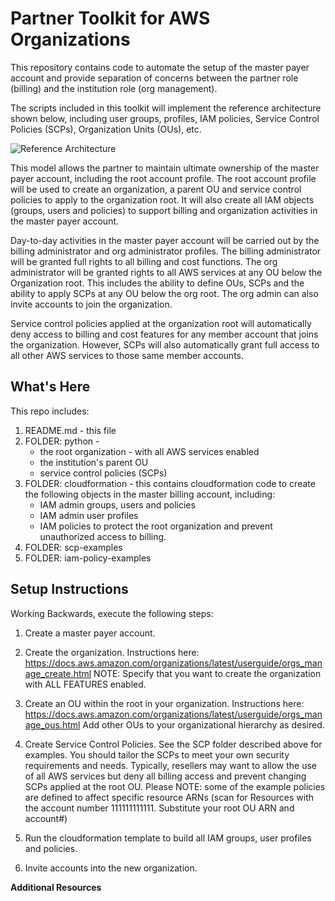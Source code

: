 Partner Toolkit for AWS Organizations 
==================================================

This repository contains code to automate the setup of the master payer account and provide separation of concerns between the partner role (billing) and the institution role (org management).

The scripts included in this toolkit will implement the reference architecture shown below, including user groups, profiles, IAM policies, Service Control Policies (SCPs), Organization Units (OUs), etc. 

![Reference Architecture](https://github.com/rjgleave/aws-organizations-partner-toolkit/blob/master/assets/AWS%20Orgs%20for%20Resellers.png)

This model allows the partner to maintain ultimate ownership of the master payer account, including the root account profile.  The root account profile will be used to create an organization, a parent OU and service control policies to apply to the organization root.  It will also create all IAM objects (groups, users and policies) to support billing and organization activities in the master payer account.  

Day-to-day activities in the master payer account will be carried out by the billing administrator and org administrator profiles.   The billing administrator will be granted full rights to all billing and cost functions.  The org administrator will be granted rights to all AWS services at any OU below the Organization root.  This includes the ability to define OUs, SCPs and the ability to apply SCPs at any OU below the org root.  The org admin can also invite accounts to join the organization.  

Service control policies applied at the organization root will automatically deny access to billing and cost features for any member account that joins the organization.   However, SCPs will also automatically grant full access to all other AWS services to those same member accounts.


What's Here
-----------

This repo includes:

1. README.md - this file
2. FOLDER: python - 
    *   the root organization - with all AWS services enabled
    *   the institution's parent OU
    *   service control policies (SCPs)
3. FOLDER: cloudformation - this contains cloudformation code to create
the following objects in the master billing account, including:
    *   IAM admin groups, users and policies
    *   IAM admin user profiles 
    *   IAM policies to protect the root organization and prevent unauthorized access to billing.
4. FOLDER: scp-examples  
5. FOLDER: iam-policy-examples

Setup Instructions
------------------

Working Backwards, execute the following steps:

1. Create a master payer account.

2. Create the organization.   Instructions here: https://docs.aws.amazon.com/organizations/latest/userguide/orgs_manage_create.html  NOTE: Specify that you want to create the organization with ALL FEATURES enabled.

3. Create an OU within the root in your organization.   Instructions here: https://docs.aws.amazon.com/organizations/latest/userguide/orgs_manage_ous.html Add other OUs to your organizational hierarchy as desired.

4. Create Service Control Policies.    See the SCP folder described above for examples.  You should tailor the SCPs to meet your own security requirements and needs.  Typically, resellers may want to allow the use of all AWS services but deny all billing access and prevent changing SCPs applied at the root OU.  Please NOTE: some of the example policies are defined to affect specific resource ARNs (scan for Resources with the account number 111111111111.  Substitute your root OU ARN and account#)

3. Run the cloudformation template to build all IAM groups, user profiles and policies.

4. Invite accounts into the new organization.



__Additional Resources__
